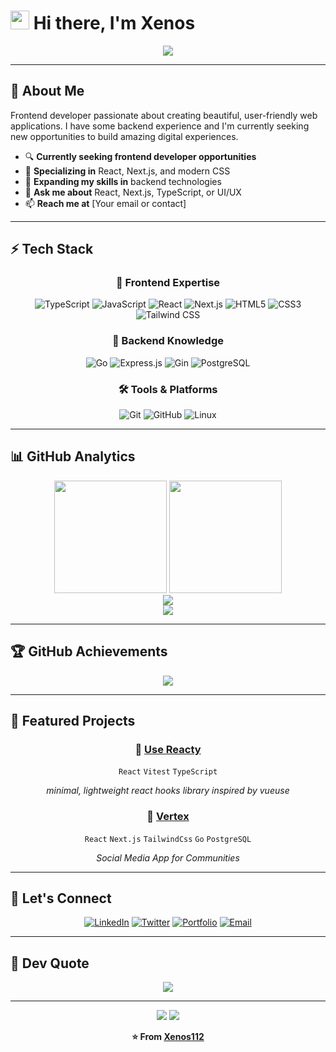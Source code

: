 # <img src="https://raw.githubusercontent.com/MartinHeinz/MartinHeinz/master/wave.gif" width="30px"> Hi there, I'm Xenos

<div align="center">
  <img src="https://readme-typing-svg.herokuapp.com/?lines=Frontend+Developer;React+%26+Next.js+Enthusiast;Always+Learning+New+Things&font=Fira%20Code&center=true&width=380&height=50&duration=4000&pause=1000">
</div>

---

## 🚀 About Me
Frontend developer passionate about creating beautiful, user-friendly web applications. I have some backend experience and I'm currently seeking new opportunities to build amazing digital experiences.

- 🔍 **Currently seeking frontend developer opportunities**
- 🎨 **Specializing in** React, Next.js, and modern CSS
- 🌱 **Expanding my skills in** backend technologies
- 💬 **Ask me about** React, Next.js, TypeScript, or UI/UX
- 📫 **Reach me at** [Your email or contact]

---

## ⚡ Tech Stack

<div align="center">

### 🎨 Frontend Expertise
![TypeScript](https://img.shields.io/badge/TypeScript-007ACC?style=for-the-badge&logo=typescript&logoColor=white)
![JavaScript](https://img.shields.io/badge/JavaScript-F7DF1E?style=for-the-badge&logo=javascript&logoColor=black)
![React](https://img.shields.io/badge/React-20232A?style=for-the-badge&logo=react&logoColor=61DAFB)
![Next.js](https://img.shields.io/badge/Next.js-000?style=for-the-badge&logo=nextdotjs&logoColor=white)
![HTML5](https://img.shields.io/badge/HTML5-E34F26?style=for-the-badge&logo=html5&logoColor=white)
![CSS3](https://img.shields.io/badge/CSS3-1572B6?style=for-the-badge&logo=css3&logoColor=white)
![Tailwind CSS](https://img.shields.io/badge/Tailwind_CSS-38B2AC?style=for-the-badge&logo=tailwind-css&logoColor=white)

### 🔧 Backend Knowledge
![Go](https://img.shields.io/badge/Go-00ADD8?style=for-the-badge&logo=go&logoColor=white)
![Express.js](https://img.shields.io/badge/Express.js-000000?style=for-the-badge&logo=express&logoColor=white)
![Gin](https://img.shields.io/badge/Gin-00ADD8?style=for-the-badge&logo=go&logoColor=white)
![PostgreSQL](https://img.shields.io/badge/PostgreSQL-316192?style=for-the-badge&logo=postgresql&logoColor=white)

### 🛠️ Tools & Platforms
![Git](https://img.shields.io/badge/Git-F05032?style=for-the-badge&logo=git&logoColor=white)
![GitHub](https://img.shields.io/badge/GitHub-100000?style=for-the-badge&logo=github&logoColor=white)
![Linux](https://img.shields.io/badge/Linux-FCC624?style=for-the-badge&logo=linux&logoColor=black)

</div>

---

## 📊 GitHub Analytics

<div align="center">
  <img height="180em" src="https://github-readme-stats.vercel.app/api?username=Xenos112&show_icons=true&theme=tokyonight&hide_border=true&count_private=true&include_all_commits=true" />
  <img height="180em" src="https://github-readme-stats.vercel.app/api/top-langs/?username=Xenos112&layout=compact&theme=tokyonight&hide_border=true&langs_count=8" />
</div>

<div align="center">
  <img src="https://streak-stats.demolab.com/?user=Xenos112&theme=tokyonight&hide_border=true&stroke=0000&background=1A1B27&ring=7AA2F7&fire=F7768E&currStreakLabel=F7768E" />
</div>

<div align="center">
  <img src="https://github-readme-activity-graph.vercel.app/graph?username=Xenos112&custom_title=Xenos112's%20Contribution%20Graph&bg_color=1A1B27&color=7AA2F7&line=7AA2F7&point=F7768E&hide_border=true" />
</div>

---

## 🏆 GitHub Achievements

<div align="center">
  <img src="https://github-profile-trophy.vercel.app/?username=Xenos112&theme=tokyonight&no-frame=true&column=7&margin-w=15&margin-h=15" />
</div>

---

## 🌟 Featured Projects

<div align="center">

### 🎨 [Use Reacty](https://github.com/Xenos112/use-reacty)
`React` `Vitest` `TypeScript`

*minimal, lightweight react hooks library inspired by vueuse*

### 🚀 [Vertex](https://github.com/Xenos112/vertex_app)
`React` `Next.js` `TailwindCss` `Go` `PostgreSQL`

*Social Media App for Communities*

</div>

---

## 🤝 Let's Connect

<div align="center">
  
[![LinkedIn](https://img.shields.io/badge/LinkedIn-0077B5?style=for-the-badge&logo=linkedin&logoColor=white)](https://linkedin.com/in/yourprofile)
[![Twitter](https://img.shields.io/badge/Twitter-1DA1F2?style=for-the-badge&logo=twitter&logoColor=white)](https://twitter.com/yourhandle)
[![Portfolio](https://img.shields.io/badge/Portfolio-FF5722?style=for-the-badge&logo=todoist&logoColor=white)](https://yourwebsite.com)
[![Email](https://img.shields.io/badge/Gmail-D14836?style=for-the-badge&logo=gmail&logoColor=white)](mailto:your.email@example.com)

</div>

---

## 💭 Dev Quote

<div align="center">
  <img src="https://quotes-github-readme.vercel.app/api?type=horizontal&theme=tokyonight&border=true" />
</div>

---

<div align="center">
  
  <img src="https://capsule-render.vercel.app/api?type=waving&color=gradient&height=60&section=footer" />
  
  <img src="https://komarev.com/ghpvc/?username=Xenos112&color=blueviolet&style=for-the-badge&label=Profile+Views" />
  
  **⭐️ From [Xenos112](https://github.com/Xenos112)**
  
</div>
